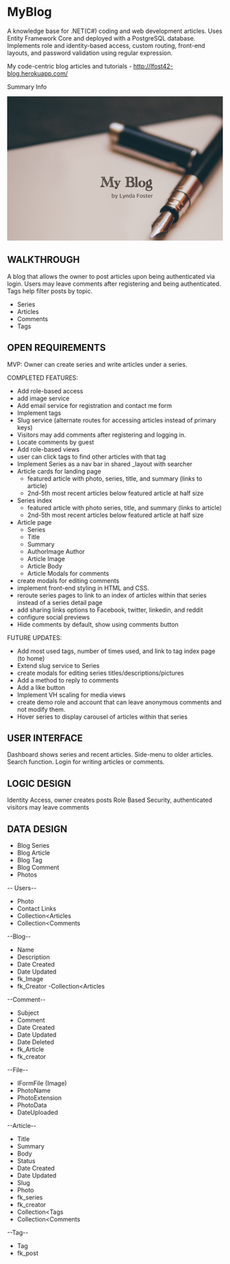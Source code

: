 # MyBlog
A knowledge base for .NET(C#) coding and web development articles. Uses Entity Framework Core and deployed with a PostgreSQL database.  Implements role and identity-based access, custom routing, front-end layouts, and password validation using regular expression.

My code-centric blog articles and tutorials - http://lfost42-blog.herokuapp.com/

Summary Info

![My App](./app.png)

## WALKTHROUGH
A blog that allows the owner to post articles upon being authenticated via login. Users may leave comments after registering and being authenticated. Tags help filter posts by topic. 

- Series
- Articles
- Comments
- Tags

## OPEN REQUIREMENTS

MVP:
Owner can create series and write articles under a series.

COMPLETED FEATURES:
- Add role-based access
- add image service
- Add email service for registration and contact me form
- Implement tags 
- Slug service (alternate routes for accessing articles instead of primary keys)
- Visitors may add comments after registering and logging in. 
- Locate comments by guest
- Add role-based views
- user can click tags to find other articles with that tag
- Implement Series as a nav bar in shared _layout with searcher
- Article cards for landing page
	- featured article with photo, series, title, and summary (links to article)
	- 2nd-5th most recent articles below featured article at half size
- Series index
	- featured article with photo series, title, and summary (links to article)
	- 2nd-5th most recent articles below featured article at half size
- Article page
	- Series
	- Title
	- Summary
	- AuthorImage Author
	- Article Image
	- Article Body
	- Article Modals for comments
- create modals for editing comments
- implement front-end styling in HTML and CSS. 
- reroute series pages to link to an index of articles within that series instead of a series detail page
- add sharing links options to Facebook, twitter, linkedin, and reddit
- configure social previews
- Hide comments by default, show using comments button

FUTURE UPDATES:
- Add most used tags, number of times used, and link to tag index page (to home)
- Extend slug service to Series
- create modals for editing series titles/descriptions/pictures
- Add a method to reply to comments
- Add a like button
- Implement VH scaling for media views
- create demo role and account that can leave anonymous comments and not modify them. 
- Hover series to display carousel of articles within that series

## USER INTERFACE
Dashboard shows series and recent articles. Side-menu to older articles. Search function. Login for writing articles or comments. 

## LOGIC DESIGN
Identity Access, owner creates posts
Role Based Security, authenticated visitors may leave comments

## DATA DESIGN
- Blog Series
- Blog Article
- Blog Tag
- Blog Comment
- Photos

-- Users--
- Photo
- Contact Links
- Collection<Articles
- Collection<Comments

--Blog--
- Name
- Description
- Date Created
- Date Updated
- fk_Image
- fk_Creator
-Collection<Articles

--Comment--
- Subject
- Comment
- Date Created
- Date Updated
- Date Deleted
- fk_Article
- fk_creator

--File--
- IFormFile (Image)
- PhotoName
- PhotoExtension
- PhotoData
- DateUploaded

--Article--
- Title
- Summary
- Body
- Status
- Date Created
- Date Updated
- Slug
- Photo
- fk_series
- fk_creator
- Collection<Tags
- Collection<Comments

--Tag--
- Tag
- fk_post


